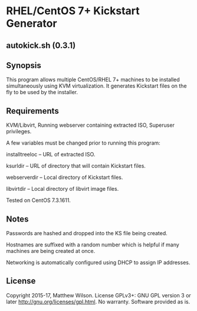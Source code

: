 # RHEL/CentOS 7+ Kickstart Generator 

## autokick.sh (0.3.1)

## Synopsis

This program allows multiple CentOS/RHEL 7+ machines to be installed simultaneously using KVM virtualization. It generates Kickstart files on the fly to be used by the installer. 

## Requirements
KVM/Libvirt, Running webserver containing extracted ISO, Superuser privileges.

A few variables must be changed prior to running this program:

installtreeloc – URL of extracted ISO.

ksurldir – URL of directory that will contain Kickstart files.

webserverdir – Local directory of Kickstart files.

libvirtdir – Local directory of libvirt image files.

Tested on CentOS 7.3.1611.

## Notes

Passwords are hashed and dropped into the KS file being created.

Hostnames are suffixed with a random number which is helpful if many machines are being created at once.

Networking is automatically configured using DHCP to assign IP addresses. 

## License

Copyright 2015-17, Matthew Wilson.
License GPLv3+: GNU GPL version 3 or later http://gnu.org/licenses/gpl.html.
No warranty. Software provided as is.
